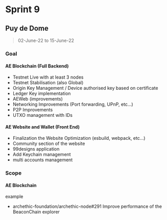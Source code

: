 # Sprint 9

## Puy de Dome

> 02-June-22 to 15-June-22

### Goal

#### AE Blockchain (Full Backend)
- Testnet Live with at least 3 nodes 
- Testnet Stabilisation (also Global) 
- Origin Key Management / Device authorised key based on certificate
- Ledger Key implementation
- AEWeb (improvements)
- Networking Improvements (Port forwarding, UPnP, etc…)
- P2P Improvements
- UTXO management with IDs

#### AE Website and Wallet (Front End)
- Finalization the Website Optimization (esbuild, webpack, etc...)
- Community section of the website 
- 99designs application
- Add Keychain management
- multi accounts management 

### Scope

#### AE Blockchain
example
- archethic-foundation/archethic-node#291 Improve performance of the BeaconChain explorer

